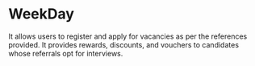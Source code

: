 # WeekDay
It allows users to register and apply for vacancies as per the references provided. It provides rewards, discounts, and vouchers to candidates whose referrals opt for interviews.
